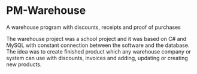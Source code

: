 # PM-Warehouse
A warehouse program with discounts, receipts and proof of purchases

The warehouse project was a school project and it was based on C# and MySQL with constant connection between the software and the database.
The idea was to create finished product which any warehouse company or system can use with discounts, invoices and adding, updating or creating new products.
